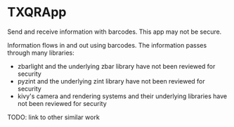 # TXQRApp

Send and receive information with barcodes.  This app may not be secure.

Information flows in and out using barcodes.  The information passes through many libraries:

- zbarlight and the underlying zbar library have not been reviewed for security
- pyzint and the underlying zint library have not been reviewed for security
- kivy's camera and rendering systems and their underlying libraries have not been reviewed for security

TODO: link to other similar work

